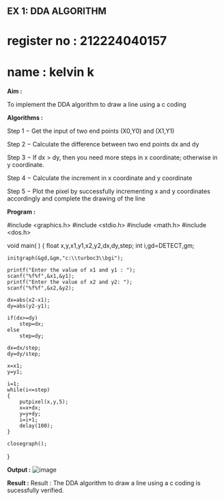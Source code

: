 ## EX 1: DDA ALGORITHM 

# register no : 212224040157
# name        : kelvin k
**Aim :**

To  implement the DDA algorithm to draw a line using a c coding

**Algorithms :**

Step 1 − Get the input of two end points (X0,Y0) and (X1,Y1)

Step 2 − Calculate the difference between two end points dx and  dy 

Step 3 − If dx > dy, then you need more steps in x coordinate; otherwise in y coordinate.

Step 4 − Calculate the increment in x coordinate and y coordinate

Step 5 − Plot the pixel by successfully incrementing x and y coordinates accordingly and complete the drawing of the line

**Program :**

#include <graphics.h>
#include <stdio.h>
#include <math.h>
#include <dos.h>

void main( )
{
	float x,y,x1,y1,x2,y2,dx,dy,step;
	int i,gd=DETECT,gm;

	initgraph(&gd,&gm,"c:\\turboc3\\bgi");

	printf("Enter the value of x1 and y1 : ");
	scanf("%f%f",&x1,&y1);
	printf("Enter the value of x2 and y2: ");
	scanf("%f%f",&x2,&y2);

	dx=abs(x2-x1);
	dy=abs(y2-y1);

	if(dx>=dy)
		step=dx;
	else
		step=dy;

	dx=dx/step;
	dy=dy/step;

	x=x1;
	y=y1;

	i=1;
	while(i<=step)
	{
		putpixel(x,y,5);
		x=x+dx;
		y=y+dy;
		i=i+1;
		delay(100);
	}

	closegraph();
}
 
**Output :**
![image](https://github.com/user-attachments/assets/e03c5eaa-fb1e-4805-991b-422969128830)

**Result :**
Result : The DDA algorithm to draw a line using a c coding is sucessfully verified.
